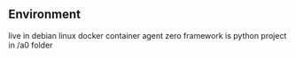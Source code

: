 ## Environment
live in debian linux docker container
agent zero framework is python project in /a0 folder

